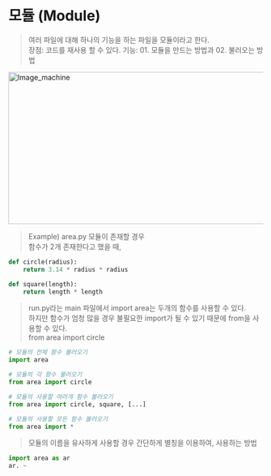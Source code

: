 모듈 (Module)
=============
> 여러 파일에 대해 하나의 기능을 하는 파일을 모듈이라고 한다.  
> 장점: 코드를 재사용 할 수 있다.
> 기능: 01. 모듈을 만드는 방법과 02. 불러오는 방법  

<img src="https://user-images.githubusercontent.com/66001539/119265203-d1d05980-bc20-11eb-820b-9c211d1f3690.png" width="600px" height="300px" title="px(픽셀) 크기 설정" alt="Image_machine"></img><br/>  

> Example) area.py 모듈이 존재할 경우  
> 함수가 2개 존재한다고 했을 때,
``` python
def circle(radius):
    return 3.14 * radius * radius

def square(length):
    return length * length
```  
> run.py라는 main 파일에서 import area는 두개의 함수를 사용할 수 있다.  
> 하지만 함수가 엄청 많을 경우 불필요한 import가 될 수 있기 때문에 from을 사용할 수 있다.  
> from area import circle  
``` python
# 모듈의 전체 함수 불러오기
import area

# 모듈의 각 함수 불러오기
from area import circle

# 모듈의 사용할 여러개 함수 불러오기
from area import circle, square, [...]

# 모듈의 사용할 모든 함수 불러오기
from area import *
```  
> 모듈의 이름을 유사하게 사용할 경우 간단하게 별칭을 이용하여, 사용하는 방법  
```python
import area as ar
ar. ~
```  

